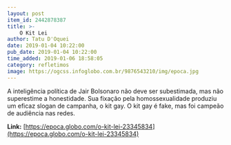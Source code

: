 ```yaml
---
layout: post
item_id: 2442878387
title: >-
    O Kit Lei
author: Tatu D'Oquei
date: 2019-01-04 10:22:00
pub_date: 2019-01-04 10:22:00
time_added: 2019-01-06 18:58:05
category: refletimos
image: https://ogcss.infoglobo.com.br/9876543210/img/epoca.jpg
---
```


A inteligência política de Jair Bolsonaro não deve ser subestimada, mas não superestime a honestidade. Sua fixação pela homossexualidade produziu um eficaz slogan de campanha, o kit gay. O kit gay é fake, mas foi campeão de audiência nas redes.

**Link:** [https://epoca.globo.com/o-kit-lei-23345834](https://epoca.globo.com/o-kit-lei-23345834)

